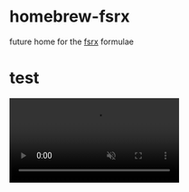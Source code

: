 # homebrew-fsrx
future home for the [fsrx](https://github.com/thatvegandev/fsrx) formulae

<h1>test</h1>
<video
    autoPlay
    loop
    muted
    className="object-cover my-6 rounded-md aspect-video"
    src="https://d3gh0u5ybuerce.cloudfront.net/projects/thokr/demo.webm"
  />